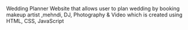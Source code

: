 Wedding Planner Website that allows user to plan wedding by booking makeup artist ,mehndi, DJ, Photography & Video which is created using HTML, 
CSS, JavaScript
